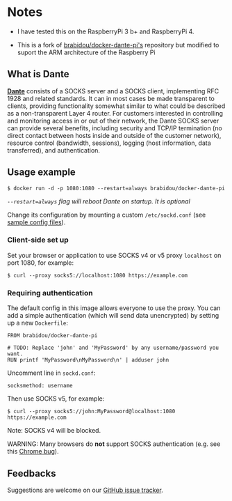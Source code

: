 Notes
================================================
- I have tested this on the RaspberryPi 3 b+ and RaspberryPi 4.

- This is a fork of [brabidou/docker-dante-pi's](https://github.com/brabidou/docker-dante-pi) repository but modified to suport the ARM architecture of the Raspberry Pi

What is Dante
-------------

[**Dante**](http://www.inet.no/dante/index.html) consists of a SOCKS server and a SOCKS client, implementing RFC 1928 and related standards. It can in most cases be made transparent to clients, providing functionality somewhat similar to what could be described as a non-transparent Layer 4 router. For customers interested in controlling and monitoring access in or out of their network, the Dante SOCKS server can provide several benefits, including security and TCP/IP termination (no direct contact between hosts inside and outside of the customer network), resource control (bandwidth, sessions), logging (host information, data transferred), and authentication.


Usage example
-------------

    $ docker run -d -p 1080:1080 --restart=always brabidou/docker-dante-pi
*`--restart=always` flag will reboot Dante on startup. It is optional*


Change its configuration by mounting a custom `/etc/sockd.conf`
(see [sample config files](http://www.inet.no/dante/doc/latest/config/server.html)).


### Client-side set up

Set your browser or application to use SOCKS v4 or v5 proxy `localhost` on port 1080, for example:

    $ curl --proxy socks5://localhost:1080 https://example.com


### Requiring authentication

The default config in this image allows everyone to use the proxy. You can add a simple authentication (which will send data unencrypted) by setting up a new `Dockerfile`:

    FROM brabidou/docker-dante-pi

    # TODO: Replace 'john' and 'MyPassword' by any username/password you want.
    RUN printf 'MyPassword\nMyPassword\n' | adduser john

Uncomment line in `sockd.conf`:

    socksmethod: username

Then use SOCKS v5, for example:

    $ curl --proxy socks5://john:MyPassword@localhost:1080 https://example.com

Note: SOCKS v4 will be blocked.

WARNING: Many browsers do **not** support SOCKS authentication (e.g. see this [Chrome bug](https://bugs.chromium.org/p/chromium/issues/detail?id=256785)).


Feedbacks
---------

Suggestions are welcome on our [GitHub issue tracker](https://github.com/brabidou/docker-dante-pi/issues).
